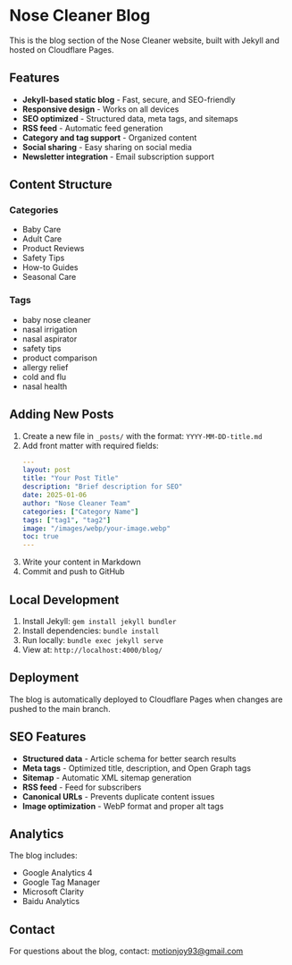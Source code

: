 # Nose Cleaner Blog

This is the blog section of the Nose Cleaner website, built with Jekyll and hosted on Cloudflare Pages.

## Features

- **Jekyll-based static blog** - Fast, secure, and SEO-friendly
- **Responsive design** - Works on all devices
- **SEO optimized** - Structured data, meta tags, and sitemaps
- **RSS feed** - Automatic feed generation
- **Category and tag support** - Organized content
- **Social sharing** - Easy sharing on social media
- **Newsletter integration** - Email subscription support

## Content Structure

### Categories
- Baby Care
- Adult Care
- Product Reviews
- Safety Tips
- How-to Guides
- Seasonal Care

### Tags
- baby nose cleaner
- nasal irrigation
- nasal aspirator
- safety tips
- product comparison
- allergy relief
- cold and flu
- nasal health

## Adding New Posts

1. Create a new file in `_posts/` with the format: `YYYY-MM-DD-title.md`
2. Add front matter with required fields:
   ```yaml
   ---
   layout: post
   title: "Your Post Title"
   description: "Brief description for SEO"
   date: 2025-01-06
   author: "Nose Cleaner Team"
   categories: ["Category Name"]
   tags: ["tag1", "tag2"]
   image: "/images/webp/your-image.webp"
   toc: true
   ---
   ```
3. Write your content in Markdown
4. Commit and push to GitHub

## Local Development

1. Install Jekyll: `gem install jekyll bundler`
2. Install dependencies: `bundle install`
3. Run locally: `bundle exec jekyll serve`
4. View at: `http://localhost:4000/blog/`

## Deployment

The blog is automatically deployed to Cloudflare Pages when changes are pushed to the main branch.

## SEO Features

- **Structured data** - Article schema for better search results
- **Meta tags** - Optimized title, description, and Open Graph tags
- **Sitemap** - Automatic XML sitemap generation
- **RSS feed** - Feed for subscribers
- **Canonical URLs** - Prevents duplicate content issues
- **Image optimization** - WebP format and proper alt tags

## Analytics

The blog includes:
- Google Analytics 4
- Google Tag Manager
- Microsoft Clarity
- Baidu Analytics

## Contact

For questions about the blog, contact: motionjoy93@gmail.com
